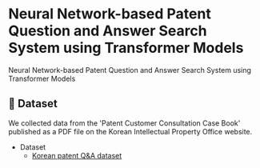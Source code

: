 # Neural Network-based Patent Question and Answer Search System using Transformer Models
Neural Network-based Patent Question and Answer Search System using Transformer Models

## :green_book: Dataset
We collected data from the 'Patent Customer Consultation Case Book' published as a PDF file on the Korean Intellectual Property Office website.

* Dataset 
   - [Korean patent Q&A dataset](https://github.com/min2mi/Neural-Network-based-Patent-Question-and-Answer-Search-System-using-Transformer-Models/data)
